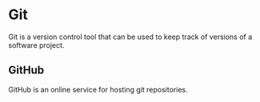 # Git

Git is a version control tool that can be used to keep track of versions of a software project.































































## GitHub































































































































GitHub is an online service for hosting git repositories.































































































































































































































































































































































































































































































































































































































































































































































































